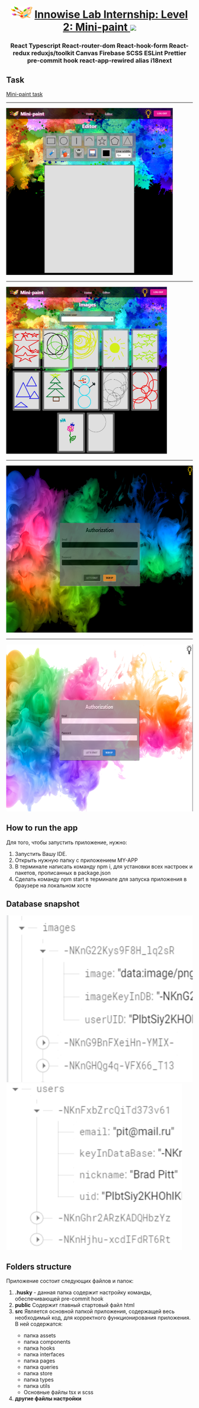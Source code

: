<h1 align="center">
  <img
    src="./src/assets/icon.png"
    height="32"
  />
  <a
    href="https://github.com/VeriSkas/Mini-paint"
    target="_blank"
  >
    Innowise Lab Internship: Level 2: Mini-paint
  </a>
  <img
    src="https://github.com/blackcater/blackcater/raw/main/images/Hi.gif"
    height="32"
  />
</h1>
<h3 align="center">
  React Typescript React-router-dom React-hook-form React-redux reduxjs/toolkit Canvas Firebase SCSS ESLint Prettier pre-commit hook 
  react-app-rewired alias i18next
</h3>
<h2> Task </h2>
<a
  href="https://drive.google.com/file/d/19cb4whI_HUVPzuaPyaj5r6hGotIVnhho/view"
  target="_blank"
>
  Mini-paint task
</a>
<hr />
<img src="./src/assets/readme/mini-paint1.png" alt="mini-paint img" height="450" />
<hr />
<img src="./src/assets/readme/mini-paint2.png" alt="mini-paint img" height="450" />
<hr />
<img src="./src/assets/readme/mini-paint3.png" alt="mini-paint img" height="450" />
<hr />
<img src="./src/assets/readme/mini-paint4.png" alt="mini-paint img" height="450" />
<h2>How to run the app</h2>
<p>Для того, чтобы запустить приложение, нужно:</p>
<ol>
  <li>Запустить Вашу IDE.</li>
  <li>Открыть нужную папку с приложением MY-APP</li>
  <li>
    В терминале написать команду npm i, для установки всех настроек и пакетов,
    прописанных в package.json
  </li>
  <li>
    Cделать команду npm start в терминале для запуска приложения в браузере на
    локальном хосте
  </li>
</ol>
<h2>Database snapshot</h2>
<img src="./src/assets/readme/dataBase1.png" alt="database img" height="450" />
<img src="./src/assets/readme/dataBase2.png" alt="database img" height="450" />
<h2>Folders structure</h2>
<p>Приложение состоит следующих файлов и папок:</p>
<ol>
  <li>
    <b>.husky</b> - данная папка содержит настройку команды, обеспечивающей
    pre-commit hook
  </li>
  <li>
    <b>public</b> Содержит главный стартовый файл html
  </li>
  <li>
    <b>src</b> Является основной папкой приложения, содержащей весь
    необходимый код, для корректного функционирования приложения. В ней
    содержатся:
  </li>
  <ul>
    <li>папка assets</li>
    <li>папка components</li>
    <li>папка hooks</li>
    <li>папка interfaces</li>
    <li>папка pages</li>
    <li>папка queries</li>
    <li>папка store</li>
    <li>папка types</li>
    <li>папка utils</li>
    <li> Основные файлы tsx и scss</li>
  </ul>
  <li>
    <b>другие файлы настройки</b>
  </li>
</ol>
